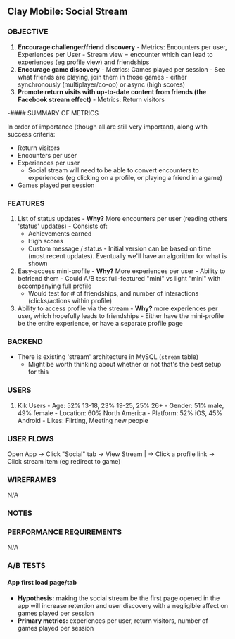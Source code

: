 ## Clay Mobile: Social Stream

### OBJECTIVE

  1. **Encourage challenger/friend discovery**
    - Metrics: Encounters per user, Experiences per User
    - Stream view = encounter which can lead to experiences (eg profile view) and friendships
  2. **Encourage game discovery**
    - Metrics: Games played per session
    - See what friends are playing, join them in those games - either synchronously (multiplayer/co-op) or async (high scores)
  3. **Promote return visits with up-to-date content from friends (the Facebook stream effect)**
    - Metrics: Return visitors

-#### SUMMARY OF METRICS

In order of importance (though all are still very important), along with success criteria:
  - Return visitors
  - Encounters per user
  - Experiences per user
    - Social stream will need to be able to convert encounters to experiences (eg clicking on a profile, or playing a friend in a game)
  - Games played per session

### FEATURES

  1. List of status updates
    - **Why?** More encounters per user (reading others 'status' updates)
    - Consists of:
      - Achievements earned
      - High scores
      - Custom message / status
    - Initial version can be based on time (most recent updates). Eventually we'll have an algorithm for what is shown
  2. Easy-access mini-profile
    - **Why?** More experiences per user
    - Ability to befriend them
    - Could A/B test full-featured "mini" vs light "mini" with accompanying [full profile](./profile.md)
      - Would test for # of friendships, and number of interactions (clicks/actions within profile)
  3. Ability to access profile via the stream
    - **Why?** more experiences per user, which hopefully leads to friendships
    - Either have the mini-profile be the entire experience, or have a separate profile page

### BACKEND

  - There is existing 'stream' architecture in MySQL (`stream` table)
    - Might be worth thinking about whether or not that's the best setup for this

### USERS

  1. Kik Users
    - Age: 52% 13-18, 23% 19-25, 25% 26+
    - Gender: 51% male, 49% female
    - Location: 60% North America
    - Platform: 52% iOS, 45% Android
    - Likes: Flirting, Meeting new people

### USER FLOWS

Open App -> Click "Social" tab -> View Stream
                                              |
                                               -> Click a profile link
                                               -> Click stream item (eg redirect to game)

### WIREFRAMES
N/A

### NOTES

### PERFORMANCE REQUIREMENTS
N/A

### A/B TESTS

#### App first load page/tab

  - **Hypothesis:** making the social stream be the first page opened in the app will increase retention and user discovery with a negligible affect on games played per session
  - **Primary metrics:** experiences per user, return visitors, number of games played per session
